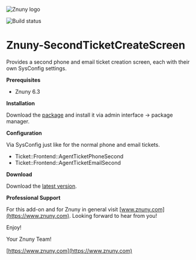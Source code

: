 ![Znuny logo](https://www.znuny.com/assets/images/logo_small.png)

![Build status](https://badge.proxy.znuny.com/Znuny4OTRS-SecondTicketCreateScreen/rel-6_3)

Znuny-SecondTicketCreateScreen
==============================
Provides a second phone and email ticket creation screen, each with their own SysConfig settings.

**Prerequisites**

- Znuny 6.3

**Installation**

Download the [package](https://addons.znuny.com/api/addon_repos/public/2106/latest) and install it via admin interface -> package manager.

**Configuration**

Via SysConfig just like for the normal phone and email tickets.

* Ticket::Frontend::AgentTicketPhoneSecond
* Ticket::Frontend::AgentTicketEmailSecond

**Download**

Download the [latest version](https://addons.znuny.com/api/addon_repos/public/2106/latest).

**Professional Support**

For this add-on and for Znuny in general visit [www.znuny.com](https://www.znuny.com). Looking forward to hear from you!

Enjoy!

Your Znuny Team!

[https://www.znuny.com](https://www.znuny.com)
